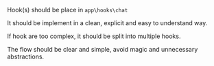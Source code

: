 Hook(s) should be place in `app\hooks\chat`

It should be implement in a clean, explicit and easy to understand way.

If hook are too complex, it should be split into multiple hooks.

The flow should be clear and simple, avoid magic and unnecessary abstractions.
